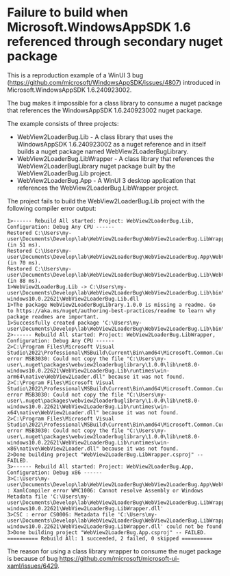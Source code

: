 # Failure to build when Microsoft.WindowsAppSDK 1.6 referenced through secondary nuget package

This is a reproduction example of a WinUI 3 bug (https://github.com/microsoft/WindowsAppSDK/issues/4807) introduced in Microsoft.WindowsAppSDK 1.6.240923002.

The bug makes it impossible for a class library to consume a nuget package that references the WindowsAppSDK 1.6.240923002 nuget package.

The example consists of three projects:

* WebView2LoaderBug.Lib -
  A class library that uses the WindowsAppSDK 1.6.240923002 as a nuget reference and in itself builds a nuget package named WebView2LoaderBugLibrary.
* WebView2LoaderBug.LibWrapper -
  A class library that references the WebView2LoaderBugLibrary nuget package built by the WebView2LoaderBug.Lib project.
* WebView2LoaderBug.App -
  A WinUI 3 desktop application that references the WebView2LoaderBug.LibWrapper project.

The project fails to build the WebView2LoaderBug.Lib project with the following compiler error output:

```
1>------ Rebuild All started: Project: WebView2LoaderBug.Lib, Configuration: Debug Any CPU ------
Restored C:\Users\my-user\Documents\Develop\lab\WebView2LoaderBug\WebView2LoaderBug.LibWrapper\WebView2LoaderBug.LibWrapper.csproj (in 51 ms).
Restored C:\Users\my-user\Documents\Develop\lab\WebView2LoaderBug\WebView2LoaderBug.App\WebView2LoaderBug.App.csproj (in 70 ms).
Restored C:\Users\my-user\Documents\Develop\lab\WebView2LoaderBug\WebView2LoaderBug.Lib\WebView2LoaderBug.Lib.csproj (in 88 ms).
1>WebView2LoaderBug.Lib -> C:\Users\my-user\Documents\Develop\lab\WebView2LoaderBug\WebView2LoaderBug.Lib\bin\Debug\net8.0-windows10.0.22621\WebView2LoaderBug.Lib.dll
1>The package WebView2LoaderBugLibrary.1.0.0 is missing a readme. Go to https://aka.ms/nuget/authoring-best-practices/readme to learn why package readmes are important.
1>Successfully created package 'C:\Users\my-user\Documents\Develop\lab\WebView2LoaderBug\WebView2LoaderBug.Lib\bin\WebView2LoaderBugLibrary.1.0.0.nupkg'.
2>------ Rebuild All started: Project: WebView2LoaderBug.LibWrapper, Configuration: Debug Any CPU ------
2>C:\Program Files\Microsoft Visual Studio\2022\Professional\MSBuild\Current\Bin\amd64\Microsoft.Common.CurrentVersion.targets(5321,5): error MSB3030: Could not copy the file "C:\Users\my-user\.nuget\packages\webview2loaderbuglibrary\1.0.0\lib\net8.0-windows10.0.22621\WebView2LoaderBug.Lib\runtimes\win-arm64\native\WebView2Loader.dll" because it was not found.
2>C:\Program Files\Microsoft Visual Studio\2022\Professional\MSBuild\Current\Bin\amd64\Microsoft.Common.CurrentVersion.targets(5321,5): error MSB3030: Could not copy the file "C:\Users\my-user\.nuget\packages\webview2loaderbuglibrary\1.0.0\lib\net8.0-windows10.0.22621\WebView2LoaderBug.Lib\runtimes\win-x64\native\WebView2Loader.dll" because it was not found.
2>C:\Program Files\Microsoft Visual Studio\2022\Professional\MSBuild\Current\Bin\amd64\Microsoft.Common.CurrentVersion.targets(5321,5): error MSB3030: Could not copy the file "C:\Users\my-user\.nuget\packages\webview2loaderbuglibrary\1.0.0\lib\net8.0-windows10.0.22621\WebView2LoaderBug.Lib\runtimes\win-x86\native\WebView2Loader.dll" because it was not found.
2>Done building project "WebView2LoaderBug.LibWrapper.csproj" -- FAILED.
3>------ Rebuild All started: Project: WebView2LoaderBug.App, Configuration: Debug x86 ------
3>C:\Users\my-user\Documents\Develop\lab\WebView2LoaderBug\WebView2LoaderBug.App\WebView2LoaderBug.App.csproj : XamlCompiler error WMC1006: Cannot resolve Assembly or Windows Metadata file 'C:\Users\my-user\Documents\Develop\lab\WebView2LoaderBug\WebView2LoaderBug.LibWrapper\bin\Debug\net8.0-windows10.0.22621\WebView2LoaderBug.LibWrapper.dll'
3>CSC : error CS0006: Metadata file 'C:\Users\my-user\Documents\Develop\lab\WebView2LoaderBug\WebView2LoaderBug.LibWrapper\bin\Debug\net8.0-windows10.0.22621\WebView2LoaderBug.LibWrapper.dll' could not be found
3>Done building project "WebView2LoaderBug.App.csproj" -- FAILED.
========== Rebuild All: 1 succeeded, 2 failed, 0 skipped ==========
```

The reason for using a class library wrapper to consume the nuget package is because of bug https://github.com/microsoft/microsoft-ui-xaml/issues/6429.
